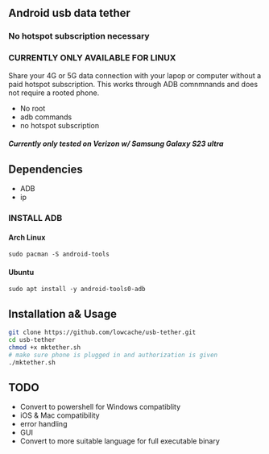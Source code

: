 ## Android usb data tether 
### No hotspot subscription necessary

### CURRENTLY ONLY AVAILABLE FOR LINUX

Share your 4G or 5G data connection with your lapop or computer without a paid hotspot subscription. This works through ADB comnmnands and does not require a rooted phone.
- No root
- adb commands
- no hotspot subscription


##### Currently only tested on Verizon w/ Samsung Galaxy S23 ultra

## Dependencies
- ADB
- ip


### INSTALL ADB 
#### Arch Linux
``
sudo pacman -S android-tools
``

#### Ubuntu
``
sudo apt install -y android-tools0-adb
``


## Installation a& Usage

```bash
git clone https://github.com/lowcache/usb-tether.git
cd usb-tether
chmod +x mktether.sh
# make sure phone is plugged in and authorization is given
./mktether.sh
```

## TODO
- Convert to powershell for Windows compatiblity
- iOS & Mac compatibility
- error handling
- GUI
- Convert to more suitable language for full executable binary

